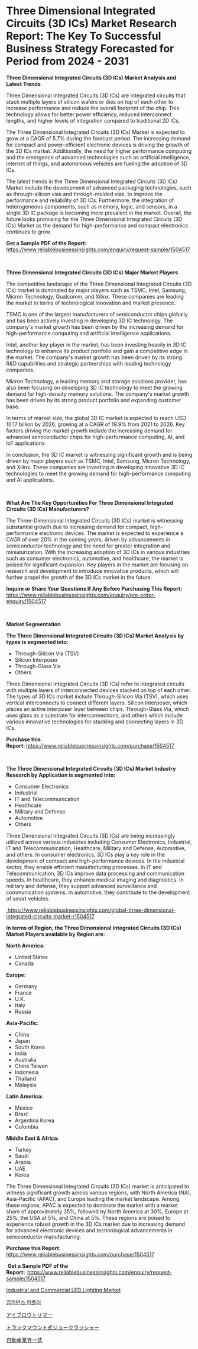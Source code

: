 <p><h1>Three Dimensional Integrated Circuits (3D ICs) Market Research Report: The Key To Successful Business Strategy Forecasted for Period from 2024 - 2031</h1></p><p><strong>Three Dimensional Integrated Circuits (3D ICs) Market Analysis and Latest Trends</strong></p>
<p><p>Three Dimensional Integrated Circuits (3D ICs) are integrated circuits that stack multiple layers of silicon wafers or dies on top of each other to increase performance and reduce the overall footprint of the chip. This technology allows for better power efficiency, reduced interconnect lengths, and higher levels of integration compared to traditional 2D ICs.</p><p>The Three Dimensional Integrated Circuits (3D ICs) Market is expected to grow at a CAGR of 5.7% during the forecast period. The increasing demand for compact and power-efficient electronic devices is driving the growth of the 3D ICs market. Additionally, the need for higher performance computing and the emergence of advanced technologies such as artificial intelligence, internet of things, and autonomous vehicles are fueling the adoption of 3D ICs.</p><p>The latest trends in the Three Dimensional Integrated Circuits (3D ICs) Market include the development of advanced packaging technologies, such as through-silicon vias and through-molded vias, to improve the performance and reliability of 3D ICs. Furthermore, the integration of heterogeneous components, such as memory, logic, and sensors, in a single 3D IC package is becoming more prevalent in the market. Overall, the future looks promising for the Three Dimensional Integrated Circuits (3D ICs) Market as the demand for high-performance and compact electronics continues to grow.</p></p>
<p><strong>Get a Sample PDF of the Report:&nbsp;</strong> <a href="https://www.reliablebusinessinsights.com/enquiry/request-sample/1504517">https://www.reliablebusinessinsights.com/enquiry/request-sample/1504517</a></p>
<p>&nbsp;</p>
<p><strong>Three Dimensional Integrated Circuits (3D ICs) Major Market Players</strong></p>
<p><p>The competitive landscape of the Three Dimensional Integrated Circuits (3D ICs) market is dominated by major players such as TSMC, Intel, Samsung, Micron Technology, Qualcomm, and Xilinx. These companies are leading the market in terms of technological innovation and market presence.</p><p>TSMC is one of the largest manufacturers of semiconductor chips globally and has been actively investing in developing 3D IC technology. The company's market growth has been driven by the increasing demand for high-performance computing and artificial intelligence applications.</p><p>Intel, another key player in the market, has been investing heavily in 3D IC technology to enhance its product portfolio and gain a competitive edge in the market. The company's market growth has been driven by its strong R&D capabilities and strategic partnerships with leading technology companies.</p><p>Micron Technology, a leading memory and storage solutions provider, has also been focusing on developing 3D IC technology to meet the growing demand for high-density memory solutions. The company's market growth has been driven by its strong product portfolio and expanding customer base.</p><p>In terms of market size, the global 3D IC market is expected to reach USD 10.17 billion by 2026, growing at a CAGR of 19.9% from 2021 to 2026. Key factors driving the market growth include the increasing demand for advanced semiconductor chips for high-performance computing, AI, and IoT applications.</p><p>In conclusion, the 3D IC market is witnessing significant growth and is being driven by major players such as TSMC, Intel, Samsung, Micron Technology, and Xilinx. These companies are investing in developing innovative 3D IC technologies to meet the growing demand for high-performance computing and AI applications.</p></p>
<p>&nbsp;</p>
<p><strong>What Are The Key Opportunities For Three Dimensional Integrated Circuits (3D ICs) Manufacturers?</strong></p>
<p><p>The Three-Dimensional Integrated Circuits (3D ICs) market is witnessing substantial growth due to increasing demand for compact, high-performance electronic devices. The market is expected to experience a CAGR of over 20% in the coming years, driven by advancements in semiconductor technology and the need for greater integration and miniaturization. With the increasing adoption of 3D ICs in various industries such as consumer electronics, automotive, and healthcare, the market is poised for significant expansion. Key players in the market are focusing on research and development to introduce innovative products, which will further propel the growth of the 3D ICs market in the future.</p></p>
<p><strong>Inquire or Share Your Questions If Any Before Purchasing This Report:</strong> <a href="https://www.reliablebusinessinsights.com/enquiry/pre-order-enquiry/1504517">https://www.reliablebusinessinsights.com/enquiry/pre-order-enquiry/1504517</a></p>
<p>&nbsp;</p>
<p><strong>Market Segmentation</strong></p>
<p><strong>The Three Dimensional Integrated Circuits (3D ICs) Market Analysis by types is segmented into:</strong></p>
<p><ul><li>Through-Silicon Via (TSV)</li><li>Silicon Interposer</li><li>Through-Glass Via</li><li>Others</li></ul></p>
<p><p>Three Dimensional Integrated Circuits (3D ICs) refer to integrated circuits with multiple layers of interconnected devices stacked on top of each other. The types of 3D ICs market include Through-Silicon Via (TSV), which uses vertical interconnects to connect different layers, Silicon Interposer, which places an active interposer layer between chips, Through-Glass Via, which uses glass as a substrate for interconnections, and others which include various innovative technologies for stacking and connecting layers in 3D ICs.</p></p>
<p><strong>Purchase this Report:&nbsp;</strong><a href="https://www.reliablebusinessinsights.com/purchase/1504517">https://www.reliablebusinessinsights.com/purchase/1504517</a></p>
<p>&nbsp;</p>
<p><strong>The Three Dimensional Integrated Circuits (3D ICs) Market Industry Research by Application is segmented into:</strong></p>
<p><ul><li>Consumer Electronics</li><li>Industrial</li><li>IT and Telecommunication</li><li>Healthcare</li><li>Military and Defense</li><li>Automotive</li><li>Others</li></ul></p>
<p><p>Three Dimensional Integrated Circuits (3D ICs) are being increasingly utilized across various industries including Consumer Electronics, Industrial, IT and Telecommunication, Healthcare, Military and Defense, Automotive, and others. In consumer electronics, 3D ICs play a key role in the development of compact and high-performance devices. In the industrial sector, they enable efficient manufacturing processes. In IT and Telecommunication, 3D ICs improve data processing and communication speeds. In healthcare, they enhance medical imaging and diagnostics. In military and defense, they support advanced surveillance and communication systems. In automotive, they contribute to the development of smart vehicles.</p></p>
<p><a href="https://www.reliablebusinessinsights.com/global-three-dimensional-integrated-circuits-market-r1504517">&nbsp;https://www.reliablebusinessinsights.com/global-three-dimensional-integrated-circuits-market-r1504517</a></p>
<p><strong>In terms of Region, the Three Dimensional Integrated Circuits (3D ICs) Market Players available by Region are:</strong></p>
<p>
    <p> <strong> North America: </strong>
        <ul>
            <li>United States</li>
            <li>Canada</li>
        </ul>
        </p> 
    <p> <strong> Europe: </strong>
        <ul>
            <li>Germany</li>
            <li>France</li>
            <li>U.K.</li>
            <li>Italy</li>
            <li>Russia</li>
        </ul>
        </p> 
    <p> <strong> Asia-Pacific: </strong>
        <ul>
            <li>China</li>
            <li>Japan</li>
            <li>South Korea</li>
            <li>India</li>
            <li>Australia</li>
            <li>China Taiwan</li>
            <li>Indonesia</li>
            <li>Thailand</li>
            <li>Malaysia</li>
        </ul>
        </p> 
    <p> <strong> Latin America: </strong>
        <ul>
            <li>Mexico</li>
            <li>Brazil</li>
            <li>Argentina Korea</li>
            <li>Colombia</li>
        </ul>
        </p> 
    <p> <strong> Middle East & Africa: </strong>
        <ul>
            <li>Turkey</li>
            <li>Saudi</li>
            <li>Arabia</li>
            <li>UAE</li>
            <li>Korea</li>
        </ul>
    </p>
    </p>
<p><p>The Three Dimensional Integrated Circuits (3D ICs) market is anticipated to witness significant growth across various regions, with North America (NA), Asia-Pacific (APAC), and Europe leading the market landscape. Among these regions, APAC is expected to dominate the market with a market share of approximately 35%, followed by North America at 30%, Europe at 25%, the USA at 5%, and China at 5%. These regions are poised to experience robust growth in the 3D ICs market due to increasing demand for advanced electronic devices and technological advancements in semiconductor manufacturing.</p></p>
<p><strong>Purchase this Report: </strong><a href="https://www.reliablebusinessinsights.com/purchase/1504517">https://www.reliablebusinessinsights.com/purchase/1504517</a></p>
<p>&nbsp;<strong>Get a Sample PDF of the Report:&nbsp;&nbsp;</strong><a href="https://www.reliablebusinessinsights.com/enquiry/request-sample/1504517">https://www.reliablebusinessinsights.com/enquiry/request-sample/1504517</a></p>
<p><strong></strong></p>
<p><p><a href="https://github.com/sleepman642/Market-Research-Report-List-1/blob/main/industrial-and-commercial-led-lighting-market.md">Industrial and Commercial LED Lighting Market</a></p><p><a href="https://github.com/AlbertotDouglas44367/Market-Research-Report-List-2/blob/main/3131509157317.md">임피던스 머플러</a></p><p><a href="https://medium.com/@lewisbechtelar1964/%E8%A3%BD%E5%93%81%E3%82%BF%E3%82%A4%E3%83%97-%E3%82%BF%E3%82%A4%E3%83%97i-%E3%82%BF%E3%82%A4%E3%83%97ii-%E3%82%A8%E3%83%B3%E3%83%89%E3%83%A6%E3%83%BC%E3%82%B9-%E3%82%A2%E3%83%97%E3%83%AA%E3%82%B1%E3%83%BC%E3%82%B7%E3%83%A7%E3%83%B3i-%E3%82%A2%E3%83%97%E3%83%AA%E3%82%B1%E3%83%BC%E3%82%B7%E3%83%A7%E3%83%B3ii-%E5%9C%B0%E5%9F%9F%E5%88%A5%E3%81%AE%E7%9C%89%E6%AF%9B%E3%83%88%E3%83%AA%E3%83%9E%E3%83%BC%E5%B8%82%E5%A0%B4%E3%83%AC%E3%83%9D%E3%83%BC%E3%83%882024%E5%B9%B4-2031%E5%B9%B4-b7fce2e782d5">アイブロウトリマー</a></p><p><a href="https://github.com/KaydenJohns1964/Market-Research-Report-List-2/blob/main/4352672148116.md">トラックマウント式ジョークラッシャー</a></p><p><a href="https://medium.com/@colinom7865/%E8%87%AA%E5%8B%95%E8%BB%8A%E5%B8%82%E5%A0%B4%E3%81%AE%E4%BA%88%E6%B8%AC-%E5%B8%82%E5%A0%B4%E3%83%88%E3%83%AC%E3%83%B3%E3%83%89-%E3%81%8A%E3%82%88%E3%81%B3%E5%BD%B1%E9%9F%BF%E5%88%86%E6%9E%90-2024%E5%B9%B4-2031%E5%B9%B4-%E3%82%92%E5%AE%8C%E4%BA%86%E3%81%97%E3%81%BE%E3%81%99-613a702a16d4">自動車業界一式</a></p></p>